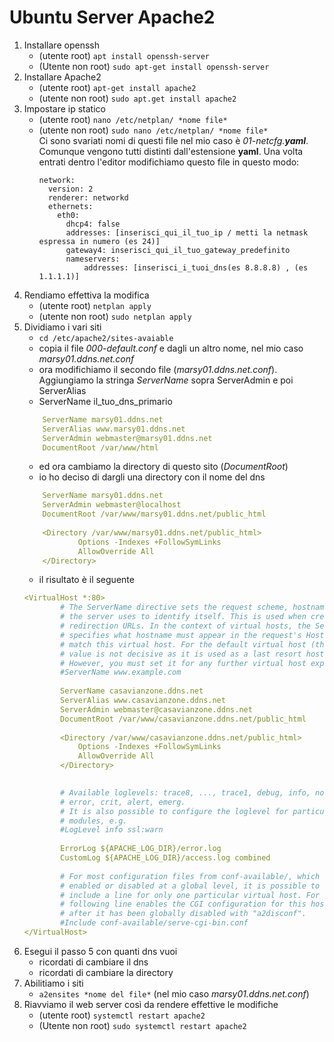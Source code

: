 # Ubuntu Server Apache2
1. Installare openssh
    - (utente root)     ```apt install openssh-server```
    - (Utente non root) ```sudo apt-get install openssh-server```
2. Installare Apache2
    - (utente root)     ```apt-get install apache2```
    - (utente non root) ```sudo apt.get install apache2```
3. Impostare ip statico
    - (utente root)     ```nano /etc/netplan/ *nome file*```
    - (utente non root) ```sudo nano /etc/netplan/ *nome file*```<br/>
        Ci sono svariati nomi di questi file nel mio caso è *01-netcfg.__yaml__*.
        Comunque vengono tutti distinti dall'estensione **yaml**.
        Una volta entrati dentro l'editor modifichiamo questo file in questo modo:
        ```
        network:
          version: 2
          renderer: networkd
          ethernets:
            eth0:
              dhcp4: false
              addresses: [inserisci_qui_il_tuo_ip / metti la netmask espressa in numero (es 24)]
              gateway4: inserisci_qui_il_tuo_gateway_predefinito
              nameservers:
                  addresses: [inserisci_i_tuoi_dns(es 8.8.8.8) , (es 1.1.1.1)]
        ```
4. Rendiamo effettiva la modifica 
    - (utente root)     ```netplan apply```
    - (utente non root) ```sudo netplan apply```
5. Dividiamo i vari siti
    - ```cd /etc/apache2/sites-avaiable```
    - copia il file *000-default.conf* e dagli un altro nome, nel mio caso *marsy01.ddns.net.conf*
    - ora modifichiamo il secondo file (*marsy01.ddns.net.conf*). Aggiungiamo la stringa *ServerName* sopra ServerAdmin e poi ServerAlias
    - ServerName il_tuo_dns_primario<br/>
    ```yaml
        ServerName marsy01.ddns.net
        ServerAlias www.marsy01.ddns.net
        ServerAdmin webmaster@marsy01.ddns.net
        DocumentRoot /var/www/html
    ```
    - ed ora cambiamo la directory di questo sito (*DocumentRoot*)
    - io ho deciso di dargli una directory con il nome del dns
    ```yaml
        ServerName marsy01.ddns.net
        ServerAdmin webmaster@localhost
        DocumentRoot /var/www/marsy01.ddns.net/public_html
        
        <Directory /var/www/marsy01.ddns.net/public_html>
                Options -Indexes +FollowSymLinks
                AllowOverride All
        </Directory>
    ```
    - il risultato è il seguente
    ```yaml
    <VirtualHost *:80>
            # The ServerName directive sets the request scheme, hostname and port that
            # the server uses to identify itself. This is used when creating
            # redirection URLs. In the context of virtual hosts, the ServerName
            # specifies what hostname must appear in the request's Host: header to
            # match this virtual host. For the default virtual host (this file) this
            # value is not decisive as it is used as a last resort host regardless.
            # However, you must set it for any further virtual host explicitly.
            #ServerName www.example.com
            
            ServerName casavianzone.ddns.net
            ServerAlias www.casavianzone.ddns.net
            ServerAdmin webmaster@casavianzone.ddns.net
            DocumentRoot /var/www/casavianzone.ddns.net/public_html
            
            <Directory /var/www/casavianzone.ddns.net/public_html>
                Options -Indexes +FollowSymLinks
                AllowOverride All
            </Directory>

            
            # Available loglevels: trace8, ..., trace1, debug, info, notice, warn,
            # error, crit, alert, emerg.
            # It is also possible to configure the loglevel for particular
            # modules, e.g.
            #LogLevel info ssl:warn
            
            ErrorLog ${APACHE_LOG_DIR}/error.log
            CustomLog ${APACHE_LOG_DIR}/access.log combined
            
            # For most configuration files from conf-available/, which are
            # enabled or disabled at a global level, it is possible to
            # include a line for only one particular virtual host. For example the
            # following line enables the CGI configuration for this host only
            # after it has been globally disabled with "a2disconf".
            #Include conf-available/serve-cgi-bin.conf
    </VirtualHost>
    ```
6. Esegui il passo 5 con quanti dns vuoi
    - ricordati di cambiare il dns
    - ricordati di cambiare la directory
7. Abilitiamo i siti
    - ```a2ensites *nome del file*``` (nel mio caso *marsy01.ddns.net.conf*)
8. Riavviamo il web server così da rendere effettive le modifiche
    - (utente root)     ```systemctl restart apache2```
    - (Utente non root) ```sudo systemctl restart apache2```
    
